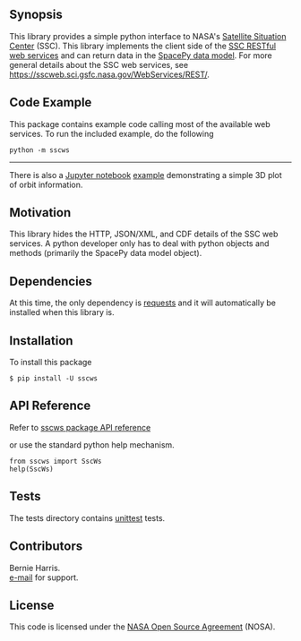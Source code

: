 
## Synopsis

This library provides a simple python interface to 
NASA's [Satellite Situation Center](https://sscweb.sci.gsfc.nasa.gov/)
(SSC).  This library implements the client side of the 
[SSC RESTful web services](https://sscweb.sci.gsfc.nasa.gov/WebServices/REST/)
and can return data in the 
[SpacePy data model](https://pythonhosted.org/SpacePy/datamodel.html).
For more general details about the SSC web services, see
https://sscweb.sci.gsfc.nasa.gov/WebServices/REST/.

## Code Example

This package contains example code calling most of the available web services.
To run the included example, do the following

    python -m sscws

---
There is also a [Jupyter notebook](https://jupyter.org/) 
[example](https://sscweb.gsfc.nasa.gov/WebServices/REST/jupyter/SscWsExample.html) 
demonstrating a simple 3D plot of orbit information.

## Motivation

This library hides the HTTP, JSON/XML, and CDF details of the SSC web 
services. A python developer only has to deal with python objects and 
methods (primarily the SpacePy data model object).

## Dependencies

At this time, the only dependency is
[requests](https://pypi.org/project/requests/) and it will automatically
be installed when this library is.

## Installation

To install this package

    $ pip install -U sscws


## API Reference

Refer to
[sscws package API reference](https://sscweb.sci.gsfc.nasa.gov/WebServices/REST/py/sscws/index.html)

or use the standard python help mechanism.

    from sscws import SscWs
    help(SscWs)

## Tests

The tests directory contains 
[unittest](https://docs.python.org/3/library/unittest.html)
tests.

## Contributors

Bernie Harris.  
[e-mail](mailto:gsfc-spdf-support@lists.nasa.gov) for support.

## License

This code is licensed under the 
[NASA Open Source Agreement](https://cdaweb.gsfc.nasa.gov/WebServices/NASA_Open_Source_Agreement_1.3.txt) (NOSA).
